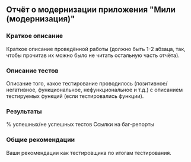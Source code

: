## Отчёт о модернизации приложения "Мили (модернизация)"

### Краткое описание

Краткое описание проведённой работы (должно быть 1-2 абзаца, так, чтобы прочитав их можно было не читать остальную часть отчёта).

### Описание тестов

Описание того, какое тестирование проводилось (позитивное/негативное, функциональное, нефункциональное и т.д.) с описанием тестируемых функций (если тестировались функции).

### Результаты

% успешных/не успешных тестов
Ссылки на баг-репорты

### Общие рекомендации

Ваши рекомендации как тестировщика по итогам тестирования.
